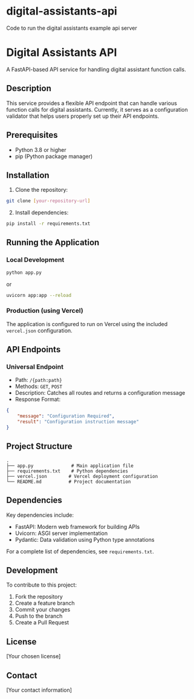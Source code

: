 # digital-assistants-api
Code to run the digital assistants example api server
# Digital Assistants API

A FastAPI-based API service for handling digital assistant function calls.

## Description

This service provides a flexible API endpoint that can handle various function calls for digital assistants. Currently, it serves as a configuration validator that helps users properly set up their API endpoints.

## Prerequisites

- Python 3.8 or higher
- pip (Python package manager)

## Installation

1. Clone the repository:
```bash
git clone [your-repository-url]
```

2. Install dependencies:
```bash
pip install -r requirements.txt
```

## Running the Application

### Local Development
```bash
python app.py
```
or
```bash
uvicorn app:app --reload
```

### Production (using Vercel)
The application is configured to run on Vercel using the included `vercel.json` configuration.

## API Endpoints

### Universal Endpoint
- Path: `/{path:path}`
- Methods: `GET`, `POST`
- Description: Catches all routes and returns a configuration message
- Response Format:
```json
{
    "message": "Configuration Required",
    "result": "Configuration instruction message"
}
```

## Project Structure
```
.
├── app.py              # Main application file
├── requirements.txt    # Python dependencies
├── vercel.json        # Vercel deployment configuration
└── README.md          # Project documentation
```

## Dependencies

Key dependencies include:
- FastAPI: Modern web framework for building APIs
- Uvicorn: ASGI server implementation
- Pydantic: Data validation using Python type annotations

For a complete list of dependencies, see `requirements.txt`.

## Development

To contribute to this project:

1. Fork the repository
2. Create a feature branch
3. Commit your changes
4. Push to the branch
5. Create a Pull Request

## License

[Your chosen license]

## Contact

[Your contact information]
